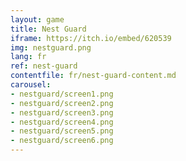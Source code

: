 ```yaml
---
layout: game
title: Nest Guard
iframe: https://itch.io/embed/620539
img: nestguard.png
lang: fr
ref: nest-guard
contentfile: fr/nest-guard-content.md
carousel:
- nestguard/screen1.png
- nestguard/screen2.png
- nestguard/screen3.png
- nestguard/screen4.png
- nestguard/screen5.png
- nestguard/screen6.png
---
```


